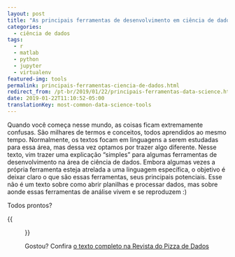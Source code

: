 ```yaml
---
layout: post
title: "As principais ferramentas de desenvolvimento em ciência de dados"
categories:
  - ciência de dados
tags:
  - r
  - matlab
  - python
  - jupyter
  - virtualenv
featured-img: tools
permalink: principais-ferramentas-ciencia-de-dados.html
redirect_from: /pt-br/2019/01/22/principais-ferramentas-data-science.html
date: 2019-01-22T11:10:52-05:00
translationKey: most-common-data-science-tools
---
```


Quando você começa nesse mundo, as coisas ficam extremamente confusas. São milhares de termos e conceitos, todos aprendidos ao mesmo tempo. Normalmente, os textos focam em linguagens a serem estudadas para essa área, mas dessa vez optamos por trazer algo diferente. Nesse texto, vim trazer uma explicação “simples” para algumas ferramentas de desenvolvimento na área de ciência de dados. <!--more--> Embora algumas vezes a própria ferramenta esteja atrelada a uma linguagem específica, o objetivo é deixar claro o que são essas ferramentas, seus principais potenciais. Esse não é um texto sobre como abrir planilhas e processar dados, mas sobre aonde essas ferramentas de análise vivem e se reproduzem :) 

Todos prontos?

{{<figure src="https://media.giphy.com/media/CjmvTCZf2U3p09Cn0h/giphy.gif#center">}}

Gostou? Confira [o texto completo na Revista do Pizza de Dados](https://medium.com/pizzadedados/ferramentas-desenvolvimento-ciencia-dados-c54d112871d8)
